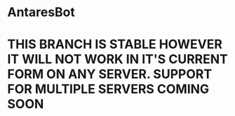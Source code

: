 # AntaresBot
# THIS BRANCH IS STABLE HOWEVER IT WILL NOT WORK IN IT'S CURRENT FORM ON ANY SERVER. SUPPORT FOR MULTIPLE SERVERS COMING SOON
